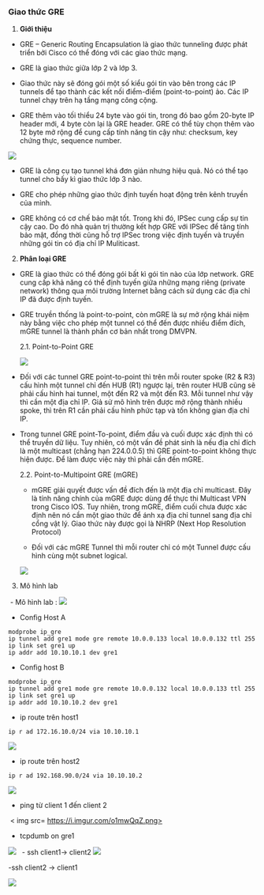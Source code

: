 ### Giao thức GRE
1. **Giới thiệu**
  - GRE – Generic Routing Encapsulation là giao thức tunneling được phát triển bởi Cisco có thể đóng với các giao thức mạng.  
  
  - GRE là giao thức giữa lớp 2 và lớp 3.  
  
  - Giao thức này sẽ đóng gói một số kiểu gói tin vào bên trong các IP tunnels để tạo thành các kết nối điểm-điểm 
  (point-to-point) ảo. Các IP tunnel chạy trên hạ tầng mạng công cộng.
  
  - GRE thêm vào tối thiểu 24 byte vào gói tin, trong đó bao gồm 20-byte IP header mới, 4 byte còn lại là GRE header. 
  GRE có thể tùy chọn thêm vào 12 byte mở rộng để cung cấp tính năng tin cậy như: checksum, key chứng thực, sequence number.
  <img src= http://i.imgur.com/JGhvtfQ.jpg >
  
  - GRE là công cụ tạo tunnel khá đơn giản nhưng hiệu quả. Nó có thể tạo tunnel cho bấy kì giao thức lớp 3 nào.
  
  - GRE cho phép những giao thức định tuyến hoạt động trên kênh truyền của mình.

  - GRE không có cơ chế bảo mật tốt. Trong khi đó, IPSec cung cấp sự tin cậy cao. Do đó nhà quản trị thường kết hợp GRE với 
  IPSec để tăng tính bảo mật, đồng thời cũng hỗ trợ IPSec trong việc định tuyến và truyền những gói tin có địa chỉ IP 
  Muliticast.
  
 2. **Phân loại GRE**
 
  - GRE là giao thức có thể đóng gói bất kì gói tin nào của lớp network. GRE cung cấp khả năng có thể định tuyến giữa những 
  mạng riêng (private network) thông qua môi trường Internet bằng cách sử dụng các địa chỉ IP đã được định tuyến.

  - GRE truyền thống là point-to-point, còn mGRE là sự mở rộng khái niệm này bằng việc cho phép một tunnel có thể đến được 
  nhiều điểm đích, mGRE tunnel là thành phần cơ bản nhất trong DMVPN.
  
    2.1. Point-to-Point GRE
    
    <img src=http://i.imgur.com/MRTOG2K.jpg>
    
  - Đối với các tunnel GRE point-to-point thì trên mỗi router spoke (R2 & R3) cấu hình một tunnel chỉ đến HUB (R1) ngược lại,
  trên router HUB cũng sẽ phải cấu hình hai tunnel, một đến R2 và một đến R3. Mỗi tunnel như vậy thì cần một địa chỉ IP. Giả 
  sử mô hình trên được mở rộng thành nhiều spoke, thì trên R1 cần phải cấu hình phức tạp và tốn không gian địa chỉ IP.
  
  - Trong tunnel GRE point-To-point, điểm đầu và cuối được xác định thì có thể truyền dữ liệu. Tuy nhiên, có một vấn đề phát 
  sinh là nếu địa chỉ đích là một multicast (chẳng hạn 224.0.0.5) thì GRE point-to-point không thực hiện được. Để làm được 
  việc này thì phải cần đến mGRE.
  
    2.2. Point-to-Multipoint GRE (mGRE)
    - mGRE giải quyết được vấn đề đích đến là một địa chỉ multicast. Đây là tính năng chính của mGRE được dùng để thực thi 
    Multicast VPN trong Cisco IOS. Tuy nhiên, trong mGRE, điểm cuối chưa được xác định nên nó cần một giao thức 
    để ánh xạ địa chỉ tunnel sang địa chỉ cổng vật lý. Giao thức này được gọi là NHRP (Next Hop Resolution Protocol)
    
    - Đối với các mGRE Tunnel thì mỗi router chỉ có một Tunnel được cấu hình cùng một subnet logical.
    <img src= http://i.imgur.com/YHuKkUk.jpg>


  3. Mô hình lab


  - Mô hình lab :
  <img src=https://i.imgur.com/DHz9C8e.png>
  
  - Config Host A
  ```
  modprobe ip_gre
  ip tunnel add gre1 mode gre remote 10.0.0.133 local 10.0.0.132 ttl 255
  ip link set gre1 up
  ip addr add 10.10.10.1 dev gre1  
  ```
  - Config host B
  
  ```
  modprobe ip_gre
  ip tunnel add gre1 mode gre remote 10.0.0.132 local 10.0.0.133 ttl 255
  ip link set gre1 up
  ip addr add 10.10.10.2 dev gre1  
  ```
  - ip route trên host1
  
  ```
  ip r ad 172.16.10.0/24 via 10.10.10.1
  ```
  
  <img src= https://i.imgur.com/bEobbRn.png>
  
  - ip route trên host2
  
  ```
  ip r ad 192.168.90.0/24 via 10.10.10.2
  ```
  
  <img src= https://i.imgur.com/pdfRQz1.png>
  
  - ping từ client 1 đến client 2
  
  < img src= https://i.imgur.com/o1mwQqZ.png>
  
  - tcpdumb on gre1
  
  <img src= https://i.imgur.com/oH0abes.png >
  
  - ssh client1-> client2
  
  <img src= https://i.imgur.com/I0tuMO7.png >
  
  -ssh client2 -> client1
  
  <img src= https://i.imgur.com/t7RdZLa.png >
  
  
  
  
